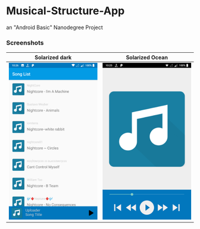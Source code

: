 # Musical-Structure-App
an "Android Basic" Nanodegree Project

### Screenshots
Solarized dark             |  Solarized Ocean
-|-
![1](/Screenshots/1.png) | ![2](/Screenshots/2.png)
